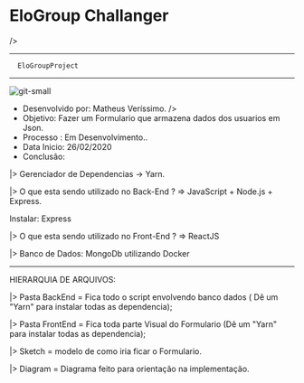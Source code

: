 # EloGroup Challanger

/>

  _______________________                     
      EloGroupProject    
  _______________________
  
  ![git-small](https://i.imgur.com/snVFDdT.png)

* Desenvolvido por: Matheus Veríssimo. />
* Objetivo: Fazer um Formulario que armazena dados dos usuarios em Json.
* Processo : Em Desenvolvimento..
* Data Inicio: 26/02/2020
* Conclusão: 

|> Gerenciador de Dependencias -> Yarn.

|> O que esta sendo utilizado no Back-End ?  =>  JavaScript + Node.js + Express.

Instalar: Express

|> O que esta sendo utilizado no Front-End ? => ReactJS 

|> Banco de Dados: MongoDb utilizando Docker

  _______________________

HIERARQUIA DE ARQUIVOS:

|> Pasta BackEnd = Fica todo o script envolvendo banco dados ( Dê um  "Yarn" para instalar todas as dependencia);

|> Pasta FrontEnd = Fica toda parte Visual do Formulario  (Dê um  "Yarn" para instalar todas as dependencia);

|> Sketch = modelo de como iria ficar o Formulario.

|> Diagram = Diagrama feito para orientação na implementação.



